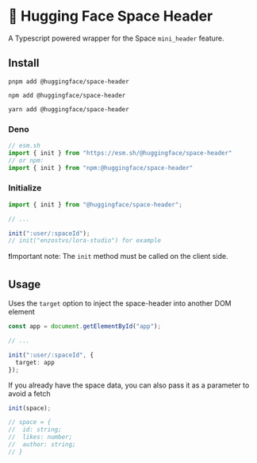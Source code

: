 # 🤗 Hugging Face Space Header

A Typescript powered wrapper for the Space `mini_header` feature.

## Install

```console
pnpm add @huggingface/space-header

npm add @huggingface/space-header

yarn add @huggingface/space-header
```

### Deno

```ts
// esm.sh
import { init } from "https://esm.sh/@huggingface/space-header"
// or npm:
import { init } from "npm:@huggingface/space-header"
```

### Initialize
```ts
import { init } from "@huggingface/space-header";

// ...

init(":user/:spaceId");
// init("enzostvs/lora-studio") for example
```
❗Important note: The `init` method must be called on the client side.

## Usage

Uses the `target` option to inject the space-header into another DOM element

```ts
const app = document.getElementById("app");

// ...

init(":user/:spaceId", {
  target: app
});
```

If you already have the space data, you can also pass it as a parameter to avoid a fetch

```ts
init(space);

// space = {
//  id: string;
//  likes: number;
//  author: string;
// }
```